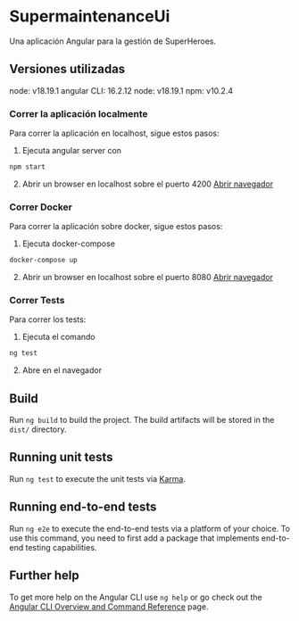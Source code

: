 # SupermaintenanceUi

Una aplicación Angular para la gestión de SuperHeroes.

## Versiones utilizadas
node: v18.19.1
angular CLI: 16.2.12
node: v18.19.1
npm: v10.2.4

### Correr la aplicación localmente
Para correr la aplicación en localhost, sigue estos pasos:
1. Ejecuta angular server con
```bash
npm start
```
2. Abrir un browser en localhost sobre el puerto 4200
[Abrir navegador](http://localhost:4200/)


### Correr Docker
Para correr la aplicación sobre docker, sigue estos pasos:
1. Ejecuta docker-compose
```bash
docker-compose up
```
2. Abrir un browser en localhost sobre el puerto 8080
[Abrir navegador](http://localhost:8080/)


### Correr Tests
Para correr los tests:
1. Ejecuta el comando
```bash
ng test
```
2. Abre en el navegador


## Build

Run `ng build` to build the project. The build artifacts will be stored in the `dist/` directory.

## Running unit tests

Run `ng test` to execute the unit tests via [Karma](https://karma-runner.github.io).

## Running end-to-end tests

Run `ng e2e` to execute the end-to-end tests via a platform of your choice. To use this command, you need to first add a package that implements end-to-end testing capabilities.

## Further help

To get more help on the Angular CLI use `ng help` or go check out the [Angular CLI Overview and Command Reference](https://angular.io/cli) page.
